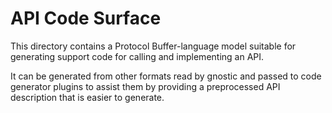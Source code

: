 # API Code Surface

This directory contains a Protocol Buffer-language model suitable for
generating support code for calling and implementing an API.

It can be generated from other formats read by gnostic and passed to code
generator plugins to assist them by providing a preprocessed API description
that is easier to generate.
